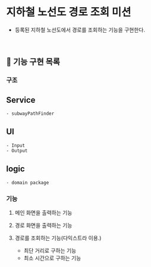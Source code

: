 # 지하철 노선도 경로 조회 미션
- 등록된 지하철 노선도에서 경로를 조회하는 기능을 구현한다.

<br>

## 🚀 기능 구현 목록

### 구조

## Service
    - subwayPathFinder
## UI
    - Input
    - Output
    
## logic
    - domain package
    
    
### 기능 

1. 메인 화면을 출력하는 기능

2. 경로 화면을 출력하는 기능

3. 경로를 조회하는 기능(다익스트라 이용.)
    - 최단 거리로 구하는 기능
    - 최소 시간으로 구하는 기능
    